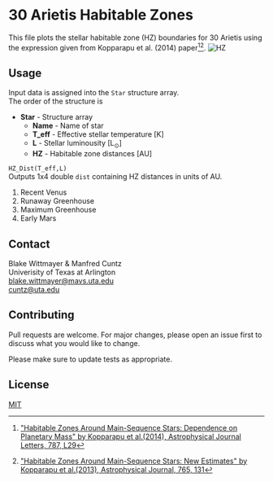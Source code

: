 # 30 Arietis Habitable Zones
This file plots the stellar habitable zone (HZ) boundaries for 30 Arietis using the expression given from Kopparapu et al. (2014) paper[^1][^2].
![HZ](https://user-images.githubusercontent.com/89792296/195188334-ec0e253b-a295-483d-ae70-bc610c9c137b.png)


## Usage
Input data is assigned into the `Star` structure array.  
The order of the structure is

* **Star** - Structure array
  * **Name** - Name of star
  * **T_eff** - Effective stellar temperature \[K\]
  * **L** - Stellar luminousity \[L<sub>⊙</sub>\]  
  * **HZ** - Habitable zone distances \[AU\] 

`HZ_Dist(T_eff,L)`  
Outputs 1x4 double `dist` containing HZ distances in units of AU. 

1. Recent Venus
2. Runaway Greenhouse
3. Maximum Greenhouse
4. Early Mars
  
## Contact
Blake Wittmayer & Manfred Cuntz  
Univerisity of Texas at Arlington  
blake.wittmayer@mavs.uta.edu  
cuntz@uta.edu  

## Contributing
Pull requests are welcome. For major changes, please open an issue first to discuss what you would like to change.

Please make sure to update tests as appropriate.

## License
[MIT](https://choosealicense.com/licenses/mit/)

[^1]:["Habitable Zones Around Main-Sequence Stars: Dependence on Planetary Mass" by Kopparapu et al.(2014), Astrophysical Journal Letters, 787, L29](https://iopscience-iop-org.ezproxy.uta.edu/article/10.1088/2041-8205/787/2/L29)
[^2]:["Habitable Zones Around Main-Sequence Stars: New Estimates" by Kopparapu et al.(2013), Astrophysical Journal, 765, 131](https://iopscience-iop-org.ezproxy.uta.edu/article/10.1088/0004-637X/765/2/131)
